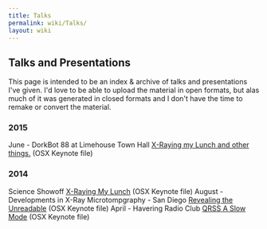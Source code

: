 ```yaml
---
title: Talks
permalink: wiki/Talks/
layout: wiki
---
```


Talks and Presentations
-----------------------

This page is intended to be an index & archive of talks and
presentations I've given. I'd love to be able to upload the material in
open formats, but alas much of it was generated in closed formats and I
don't have the time to remake or convert the material.

### 2015

June - DorkBot 88 at Limehouse Town Hall [X-Raying my Lunch and other
things.](https://www.dropbox.com/sh/m6jguavi28plzii/AADR-i-WwxFcyOvsx6xizJHqa?dl=0)
(OSX Keynote file)

### 2014

Science Showoff [X-Raying My
Lunch](https://www.dropbox.com/sh/sa9m3kr77sjioqr/AADdw9Mv4Q1h4PxStDwysFeAa?dl=0)
(OSX Keynote file) August - Developments in X-Ray Microtompgraphy - San
Diego [Revealing the
Unreadable](https://www.dropbox.com/sh/v52ir3pslpfufam/AAB25cnYzubo5A8pNGN8gHRna?dl=0)
(OSX Keynote file) April - Havering Radio Club [QRSS A Slow
Mode](https://www.dropbox.com/sh/gycyv34rae2gf8c/AAA-ub7RDdX7_aE7V_hgE2Uaa?dl=0)
(OSX Keynote file)
